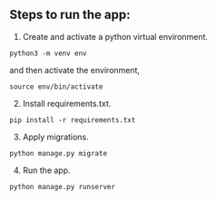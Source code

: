 ## Steps to run the app:

1. Create and activate a python virtual environment.
```
python3 -m venv env
```
and then activate the environment,
```
source env/bin/activate
```

2. Install requirements.txt.
```
pip install -r requirements.txt
```

3. Apply migrations.
```
python manage.py migrate
```

4. Run the app.
```
python manage.py runserver
```
